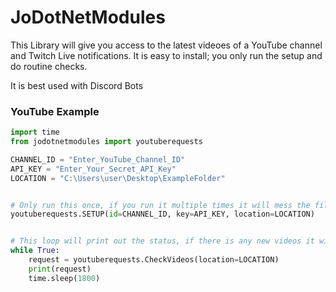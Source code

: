 # JoDotNetModules

This Library will give you access to the latest videoes of a YouTube channel and Twitch Live notifications.
It is easy to install; you only run the setup and do routine checks.

It is best used with Discord Bots


### YouTube Example
```python
import time
from jodotnetmodules import youtuberequests

CHANNEL_ID = "Enter_YouTube_Channel_ID"
API_KEY = "Enter_Your_Secret_API_Key"
LOCATION = "C:\Users\user\Desktop\ExampleFolder"


# Only run this once, if you run it multiple times it will mess the files up.
youtuberequests.SETUP(id=CHANNEL_ID, key=API_KEY, location=LOCATION)


# This loop will print out the status, if there is any new videos it will print it out.
while True:
    request = youtuberequests.CheckVideos(location=LOCATION)
    print(request)
    time.sleep(1800)
```
